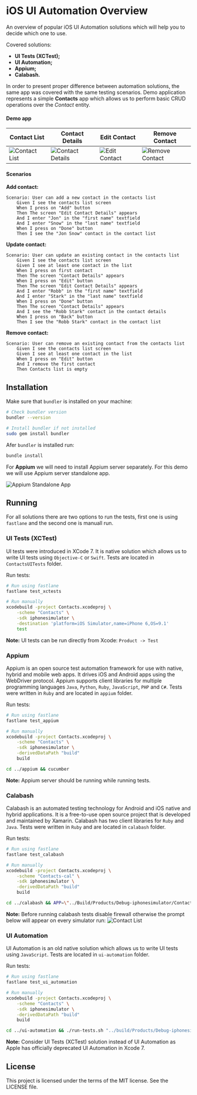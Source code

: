 # iOS UI Automation Overview
An overview of popular iOS UI Automation solutions which will help you to decide which one to use.

Covered solutions:
* **UI Tests (XCTest);**
* **UI Automation;**
* **Appium;**
* **Calabash.**

In order to present proper difference between automation solutions, the same app was covered with the same testing scenarios.
Demo application represents a simple **Contacts** app which allows us to perform basic CRUD operations over the *Contact* entity.

#### Demo app

Contact List | Contact Details | Edit Contact | Remove Contact
------------ | ------------- | ------------- | -------------
![Contact List](/assets/contact-list.png) | ![Contact Details](/assets/contact-details.png) | ![Edit Contact](/assets/contact-edit.png) | ![Remove Contact](/assets/contact-remove.png)

#### Scenarios

**Add contact:**

```
Scenario: User can add a new contact in the contacts list
	Given I see the contacts list screen
	When I press on "Add" button
	Then The screen "Edit Contact Details" appears
	And I enter "Jon" in the "first name" textfield
	And I enter "Snow" in the "last name" textfield
	When I press on "Done" button
	Then I see the "Jon Snow" contact in the contact list
```

**Update contact:**

```
Scenario: User can update an existing contact in the contacts list
	Given I see the contacts list screen
	Given I see at least one contact in the list
	When I press on first contact
	Then The screen "Contact Details" appears
	When I press on "Edit" button
	Then The screen "Edit Contact Details" appears
	And I enter "Robb" in the "first name" textfield
	And I enter "Stark" in the "last name" textfield
	When I press on "Done" button
	Then The screen "Contact Details" appears
	And I see the "Robb Stark" contact in the contact details
	When I press on "Back" button
	Then I see the "Robb Stark" contact in the contact list
```

**Remove contact:**

```
Scenario: User can remove an existing contact from the contacts list
	Given I see the contacts list screen
	Given I see at least one contact in the list
	When I press on "Edit" button
	And I remove the first contact
	Then Contacts list is empty
```

## Installation
Make sure that `bundler` is installed on your machine:

```bash
# Check bundler version
bundler --version

# Install bundler if not installed
sudo gem install bundler
```

Afer `bundler` is installed run:
```bash
bundle install
```

For **Appium** we will need to install Appium server separately. For this demo we will use Appium server standalone app.

![Appium Standalone App](/assets/appium.png)

## Running

For all solutions there are two options to run the tests, first one is using `fastlane` and the second one is manuall run.

### UI Tests (XCTest)
UI tests were introduced in XCode 7. It is native solution which allows us to write UI tests using `Objective-C` or `Swift`.
Tests are located in `ContactsUITests` folder.

Run tests:
```bash
# Run using fastlane
fastlane test_xctests

# Run manually
xcodebuild -project Contacts.xcodeproj \
	-scheme "Contacts" \
	-sdk iphonesimulator \
	-destination 'platform=iOS Simulator,name=iPhone 6,OS=9.1'
	test
```
**Note:** UI tests can be run directly from Xcode: `Product -> Test`

### Appium
Appium is an open source test automation framework for use with native, hybrid and mobile web apps. It drives iOS and Android apps using the WebDriver protocol. Appium supports client libraries for multiple programming languages `Java`, `Python`, `Ruby`, `JavaScript`, `PHP` and `C#`. Tests were written in `Ruby` and are located in `appium` folder.

Run tests:
```bash
# Run using fastlane
fastlane test_appium

# Run manually
xcodebuild -project Contacts.xcodeproj \
	-scheme "Contacts" \
	-sdk iphonesimulator \
	-derivedDataPath "build"
	build

cd ../appium && cucumber
```
**Note:** Appium server should be running while running tests.

### Calabash
Calabash is an automated testing technology for Android and iOS native and hybrid applications. It is a free-to-use open source project that is developed and maintained by Xamarin. Calabash has two client libraries for `Ruby` and `Java`. Tests were written in `Ruby` and are located in `calabash` folder.

Run tests:
```bash
# Run using fastlane
fastlane test_calabash

# Run manually
xcodebuild -project Contacts.xcodeproj \
	-scheme "Contacts-cal" \
	-sdk iphonesimulator \
	-derivedDataPath "build"
	build

cd ../calabash && APP=\"../Build/Products/Debug-iphonesimulator/Contacts-cal.app\" cucumber
```
**Note:** Before running calabash tests disable firewall otherwise the prompt below will appear on every simulator run:
![Contact List](/assets/calabash-firewall.png)

### UI Automation
UI Automation is an old native solution which allows us to write UI tests using `JavaScript`.
Tests are located in `ui-automation` folder.

Run tests:
```bash
# Run using fastlane
fastlane test_ui_automation

# Run manually
xcodebuild -project Contacts.xcodeproj \
	-scheme "Contacts" \
	-sdk iphonesimulator \
	-derivedDataPath "build"
	build

cd ../ui-automation && ./run-tests.sh "../build/Products/Debug-iphonesimulator/Contacts-test.app" "iPhone 5s"
```
**Note:** Consider UI Tests (XCTest) solution instead of UI Automation as Apple has officially deprecated UI Automation in Xcode 7.

## License
This project is licensed under the terms of the MIT license. See the LICENSE file.
